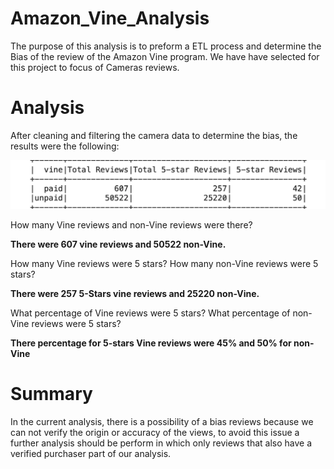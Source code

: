 # Amazon_Vine_Analysis
The purpose of this analysis is to preform a ETL process and determine the Bias of the review of the Amazon Vine program. We have have selected for this project to focus of Cameras reviews.

# Analysis

After cleaning and filtering the camera data to determine the bias, the results were the following: 

<img src="https://github.com/carolinamedina26/Amazon_Vine_Analysis/blob/main/Deliverable_2.png">


How many Vine reviews and non-Vine reviews were there?

**There were 607 vine reviews and 50522 non-Vine.**

How many Vine reviews were 5 stars? How many non-Vine reviews were 5 stars?

**There were 257 5-Stars vine reviews and 25220 non-Vine.**

What percentage of Vine reviews were 5 stars? What percentage of non-Vine reviews were 5 stars?

**There percentage for 5-stars Vine reviews were 45% and 50% for non-Vine**

# Summary

In the current analysis, there is a possibility of a bias reviews because we can not verify the origin or accuracy of the views, to avoid this issue a further analysis should be perform in which only reviews that also have a verified purchaser part of our analysis. 
